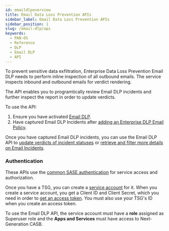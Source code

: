 ```yaml
---
id: emaildlpoverview
title: Email Data Loss Prevention APIs
sidebar_label: Email Data Loss Prevention APIs
sidebar_position: 1
slug: /email-dlp/api
keywords:
  - PAN-OS
  - Reference
  - DLP
  - Email DLP
  - API
---
```


To prevent sensitive data exfiltration, Enterprise Data Loss Prevention Email DLP needs to perform inline inspection of all outbound emails. The service inspects inbound and outbound emails for verdict rendering. 

The API enables you to programtically review Email DLP incidents and further inspect the report in order to update verdicts.

To use the API:
1. Ensure you have activated [Email DLP](https://docs.paloaltonetworks.com/enterprise-dlp/enterprise-dlp-admin/configure-enterprise-dlp/email-dlp/activate-email-dlp).
2. Have captured Email DLP Incidents after [adding an Enterprise DLP Email Policy](https://docs.paloaltonetworks.com/enterprise-dlp/enterprise-dlp-admin/configure-enterprise-dlp/email-dlp/add-an-enterprise-dlp-email-policy).

Once you have captured Email DLP incidents, you can use the Email DLP API to [update verdicts of incident statuses](/email-dlp/api/patch-incident-api-v-1-incidents-incidentid-status/) or [retrieve and filter more details on Email Incidents](/email-dlp/api/get-incident-api-v-1-incidents/).

### Authentication

These APIs use the [common SASE authentication](/sase/docs/getstarted) for service access and authorization.

Once you have a TSG, you can create a [service account](/sase/docs/service-accounts) for it.
When you create a service account, you get a Client ID and Client Secret, which you need in order to
[get an access token](/sase/api/auth/post-auth-v-1-oauth-2-access-token).
You must also use your TSG's ID when you create an access token.

To use the Email DLP API, the service account must have a **role** assigned as Superuser role and the **Apps and Services** must have access to Next-Generation CASB.